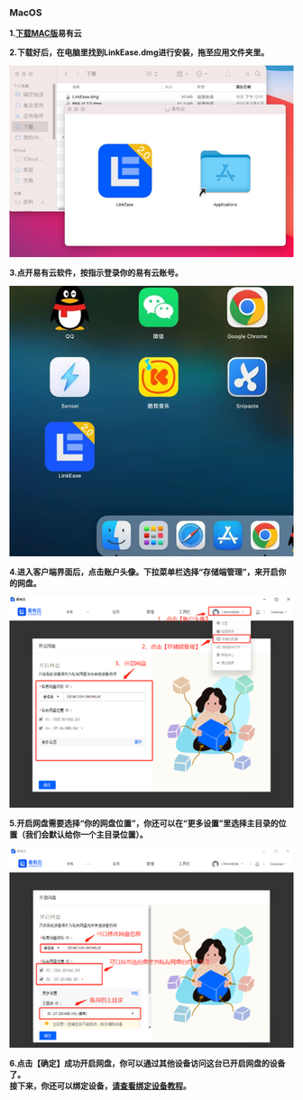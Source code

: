 ### MacOS

**1.[下载MAC版](https://www.linkease.com/download/?type=macOS)易有云**


**2.下载好后，在电脑⾥找到LinkEase.dmg进⾏安装，拖⾄应⽤⽂件夹⾥。**

![mac2.jpg](./image/mac/mac2.jpg)

**3.点开易有云软件，按指示登录你的易有云账号。**

![mac3.jpg](./image/mac/mac3.jpg)


**4.进⼊客户端界⾯后，点击账户头像。下拉菜单栏选择“存储端管理”，来开启你的⽹盘。**

![jpg](./image/mac/mac4.jpg)



**5.开启⽹盘需要选择“你的⽹盘位置”，你还可以在“更多设置”⾥选择主⽬录的位置（我们会默认给你⼀个主⽬录位置）。**

![jpg](./image/mac/mac5.jpg)

**6.点击【确定】成功开启网盘，你可以通过其他设备访问这台已开启⽹盘的设备了。**  
**接下来，你还可以绑定设备，[请查看绑定设备教程](/zh/guide/linkease/install/device/synology.md)。**